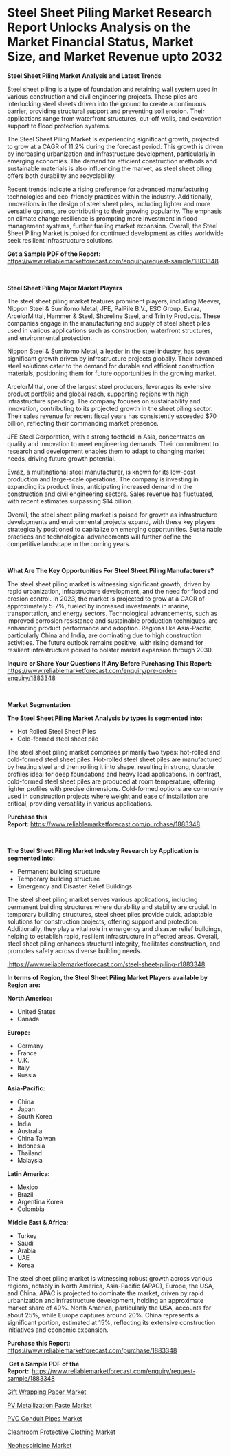 <p><h1>Steel Sheet Piling Market Research Report Unlocks Analysis on the Market Financial Status, Market Size, and Market Revenue upto 2032</h1></p><p><strong>Steel Sheet Piling Market Analysis and Latest Trends</strong></p>
<p><p>Steel sheet piling is a type of foundation and retaining wall system used in various construction and civil engineering projects. These piles are interlocking steel sheets driven into the ground to create a continuous barrier, providing structural support and preventing soil erosion. Their applications range from waterfront structures, cut-off walls, and excavation support to flood protection systems.</p><p>The Steel Sheet Piling Market is experiencing significant growth, projected to grow at a CAGR of 11.2% during the forecast period. This growth is driven by increasing urbanization and infrastructure development, particularly in emerging economies. The demand for efficient construction methods and sustainable materials is also influencing the market, as steel sheet piling offers both durability and recyclability.</p><p>Recent trends indicate a rising preference for advanced manufacturing technologies and eco-friendly practices within the industry. Additionally, innovations in the design of steel sheet piles, including lighter and more versatile options, are contributing to their growing popularity. The emphasis on climate change resilience is prompting more investment in flood management systems, further fueling market expansion. Overall, the Steel Sheet Piling Market is poised for continued development as cities worldwide seek resilient infrastructure solutions.</p></p>
<p><strong>Get a Sample PDF of the Report:&nbsp;</strong> <a href="https://www.reliablemarketforecast.com/enquiry/request-sample/1883348?utm_campaign=2011&utm_medium=2&utm_source=Github&utm_content=ia&utm_term=31012025&utm_id=steel-sheet-piling">https://www.reliablemarketforecast.com/enquiry/request-sample/1883348</a></p>
<p>&nbsp;</p>
<p><strong>Steel Sheet Piling Major Market Players</strong></p>
<p><p>The steel sheet piling market features prominent players, including Meever, Nippon Steel & Sumitomo Metal, JFE, PalPile B.V., ESC Group, Evraz, ArcelorMittal, Hammer & Steel, Shoreline Steel, and Trinity Products. These companies engage in the manufacturing and supply of steel sheet piles used in various applications such as construction, waterfront structures, and environmental protection.</p><p>Nippon Steel & Sumitomo Metal, a leader in the steel industry, has seen significant growth driven by infrastructure projects globally. Their advanced steel solutions cater to the demand for durable and efficient construction materials, positioning them for future opportunities in the growing market.</p><p>ArcelorMittal, one of the largest steel producers, leverages its extensive product portfolio and global reach, supporting regions with high infrastructure spending. The company focuses on sustainability and innovation, contributing to its projected growth in the sheet piling sector. Their sales revenue for recent fiscal years has consistently exceeded $70 billion, reflecting their commanding market presence.</p><p>JFE Steel Corporation, with a strong foothold in Asia, concentrates on quality and innovation to meet engineering demands. Their commitment to research and development enables them to adapt to changing market needs, driving future growth potential.</p><p>Evraz, a multinational steel manufacturer, is known for its low-cost production and large-scale operations. The company is investing in expanding its product lines, anticipating increased demand in the construction and civil engineering sectors. Sales revenue has fluctuated, with recent estimates surpassing $14 billion.</p><p>Overall, the steel sheet piling market is poised for growth as infrastructure developments and environmental projects expand, with these key players strategically positioned to capitalize on emerging opportunities. Sustainable practices and technological advancements will further define the competitive landscape in the coming years.</p></p>
<p>&nbsp;</p>
<p><strong>What Are The Key Opportunities For Steel Sheet Piling Manufacturers?</strong></p>
<p><p>The steel sheet piling market is witnessing significant growth, driven by rapid urbanization, infrastructure development, and the need for flood and erosion control. In 2023, the market is projected to grow at a CAGR of approximately 5-7%, fueled by increased investments in marine, transportation, and energy sectors. Technological advancements, such as improved corrosion resistance and sustainable production techniques, are enhancing product performance and adoption. Regions like Asia-Pacific, particularly China and India, are dominating due to high construction activities. The future outlook remains positive, with rising demand for resilient infrastructure poised to bolster market expansion through 2030.</p></p>
<p><strong>Inquire or Share Your Questions If Any Before Purchasing This Report:</strong> <a href="https://www.reliablemarketforecast.com/enquiry/pre-order-enquiry/1883348?utm_campaign=2011&utm_medium=2&utm_source=Github&utm_content=ia&utm_term=31012025&utm_id=steel-sheet-piling">https://www.reliablemarketforecast.com/enquiry/pre-order-enquiry/1883348</a></p>
<p>&nbsp;</p>
<p><strong>Market Segmentation</strong></p>
<p><strong>The Steel Sheet Piling Market Analysis by types is segmented into:</strong></p>
<p><ul><li>Hot Rolled Steel Sheet Piles</li><li>Cold-formed steel sheet pile</li></ul></p>
<p><p>The steel sheet piling market comprises primarily two types: hot-rolled and cold-formed steel sheet piles. Hot-rolled steel sheet piles are manufactured by heating steel and then rolling it into shape, resulting in strong, durable profiles ideal for deep foundations and heavy load applications. In contrast, cold-formed steel sheet piles are produced at room temperature, offering lighter profiles with precise dimensions. Cold-formed options are commonly used in construction projects where weight and ease of installation are critical, providing versatility in various applications.</p></p>
<p><strong>Purchase this Report:&nbsp;</strong><a href="https://www.reliablemarketforecast.com/purchase/1883348?utm_campaign=2011&utm_medium=2&utm_source=Github&utm_content=ia&utm_term=31012025&utm_id=steel-sheet-piling">https://www.reliablemarketforecast.com/purchase/1883348</a></p>
<p>&nbsp;</p>
<p><strong>The Steel Sheet Piling Market Industry Research by Application is segmented into:</strong></p>
<p><ul><li>Permanent building structure</li><li>Temporary building structure</li><li>Emergency and Disaster Relief Buildings</li></ul></p>
<p><p>The steel sheet piling market serves various applications, including permanent building structures where durability and stability are crucial. In temporary building structures, steel sheet piles provide quick, adaptable solutions for construction projects, offering support and protection. Additionally, they play a vital role in emergency and disaster relief buildings, helping to establish rapid, resilient infrastructure in affected areas. Overall, steel sheet piling enhances structural integrity, facilitates construction, and promotes safety across diverse building needs.</p></p>
<p><a href="https://www.reliablemarketforecast.com/steel-sheet-piling-r1883348?utm_campaign=2011&utm_medium=2&utm_source=Github&utm_content=ia&utm_term=31012025&utm_id=steel-sheet-piling">&nbsp;https://www.reliablemarketforecast.com/steel-sheet-piling-r1883348</a></p>
<p><strong>In terms of Region, the Steel Sheet Piling Market Players available by Region are:</strong></p>
<p>
    <p> <strong> North America: </strong>
        <ul>
            <li>United States</li>
            <li>Canada</li>
        </ul>
        </p> 
    <p> <strong> Europe: </strong>
        <ul>
            <li>Germany</li>
            <li>France</li>
            <li>U.K.</li>
            <li>Italy</li>
            <li>Russia</li>
        </ul>
        </p> 
    <p> <strong> Asia-Pacific: </strong>
        <ul>
            <li>China</li>
            <li>Japan</li>
            <li>South Korea</li>
            <li>India</li>
            <li>Australia</li>
            <li>China Taiwan</li>
            <li>Indonesia</li>
            <li>Thailand</li>
            <li>Malaysia</li>
        </ul>
        </p> 
    <p> <strong> Latin America: </strong>
        <ul>
            <li>Mexico</li>
            <li>Brazil</li>
            <li>Argentina Korea</li>
            <li>Colombia</li>
        </ul>
        </p> 
    <p> <strong> Middle East & Africa: </strong>
        <ul>
            <li>Turkey</li>
            <li>Saudi</li>
            <li>Arabia</li>
            <li>UAE</li>
            <li>Korea</li>
        </ul>
    </p>
    </p>
<p><p>The steel sheet piling market is witnessing robust growth across various regions, notably in North America, Asia-Pacific (APAC), Europe, the USA, and China. APAC is projected to dominate the market, driven by rapid urbanization and infrastructure development, holding an approximate market share of 40%. North America, particularly the USA, accounts for about 25%, while Europe captures around 20%. China represents a significant portion, estimated at 15%, reflecting its extensive construction initiatives and economic expansion.</p></p>
<p><strong>Purchase this Report: </strong><a href="https://www.reliablemarketforecast.com/purchase/1883348?utm_campaign=2011&utm_medium=2&utm_source=Github&utm_content=ia&utm_term=31012025&utm_id=steel-sheet-piling">https://www.reliablemarketforecast.com/purchase/1883348</a></p>
<p>&nbsp;<strong>Get a Sample PDF of the Report:&nbsp;&nbsp;</strong><a href="https://www.reliablemarketforecast.com/enquiry/request-sample/1883348?utm_campaign=2011&utm_medium=2&utm_source=Github&utm_content=ia&utm_term=31012025&utm_id=steel-sheet-piling">https://www.reliablemarketforecast.com/enquiry/request-sample/1883348</a></p>
<p><strong></strong></p>
<p><p><a href="https://github.com/ChiragRp1/Market-Research-Report-List-7/blob/main/gift-wrapping-paper-market.md?utm_campaign=2011&utm_medium=2&utm_source=Github&utm_content=ia&utm_term=31012025&utm_id=steel-sheet-piling">Gift Wrapping Paper Market</a></p><p><a href="https://www.linkedin.com/pulse/pv-metallization-paste-market-global-regional-analysis-focus-vkr6e?utm_campaign=2011&utm_medium=2&utm_source=Github&utm_content=ia&utm_term=31012025&utm_id=steel-sheet-piling">PV Metallization Paste Market</a></p><p><a href="https://github.com/amoakuolaopa/Market-Research-Report-List-1/blob/main/pvc-conduit-pipes-market.md?utm_campaign=2011&utm_medium=2&utm_source=Github&utm_content=ia&utm_term=31012025&utm_id=steel-sheet-piling">PVC Conduit Pipes Market</a></p><p><a href="https://www.linkedin.com/pulse/cleanroom-protective-clothing-market-analysis-comprehensive-2g82e?utm_campaign=2011&utm_medium=2&utm_source=Github&utm_content=ia&utm_term=31012025&utm_id=steel-sheet-piling">Cleanroom Protective Clothing Market</a></p><p><a href="https://www.linkedin.com/pulse/global-neohespiridine-market-research-report-forecasted-zeshe?utm_campaign=2011&utm_medium=2&utm_source=Github&utm_content=ia&utm_term=31012025&utm_id=steel-sheet-piling">Neohespiridine Market</a></p></p>
